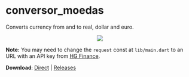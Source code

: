 # conversor_moedas

Converts currency from and to real, dollar and euro.

<p align="center">
    <img src="https://user-images.githubusercontent.com/44736064/67045496-ca6fd280-f104-11e9-8317-caaa0e6debff.gif">
</p>


**Note:** You may need to change the `request` const at `lib/main.dart` to an URL with an API key 
from [HG Finance](https://hgbrasil.com/status/finance).

**Download**: [Direct](https://github.com/g-otn/flutter-16-apps-course/releases/download/section-14/conversor_moedas.apk) | [Releases](https://github.com/g-otn/flutter-16-apps-course/releases/tag/section-14)